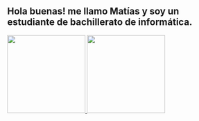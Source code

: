 ## Hola buenas! me llamo Matías y soy un estudiante de bachillerato de informática.

<div style="display: inline_block">
  
  <div>
  <a target = "_blank" href="https://github.com/matiasxD5">
  <img height="180em" src="https://github-readme-stats.vercel.app/api?username=matiasxD5&show_icons=true&theme=dark&include_all_commits=true&count_private=true"/>
  <img height="180em" src="https://github-readme-stats.vercel.app/api/top-langs/?username=matiasxD5&layout=compact&langs_count=3&theme=dark"/>
  </div>
